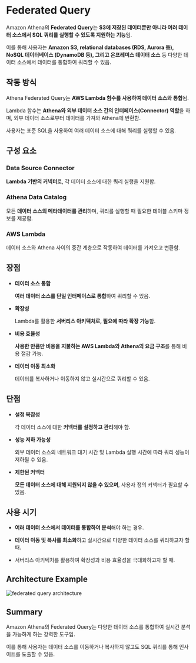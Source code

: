 # Federated Query

Amazon Athena의 **Federated Query**는 **S3에 저장된 데이터뿐만 아니라 여러 데이터 소스에서 SQL 쿼리를 실행할 수 있도록 지원하는 기능**임. 

이를 통해 사용자는 **Amazon S3, relational databases (RDS, Aurora 등), NoSQL 데이터베이스 (DynamoDB 등), 그리고 온프레미스 데이터 소스** 등 다양한 데이터 소스에서 데이터를 통합하여 쿼리할 수 있음.

## 작동 방식

Athena Federated Query는 **AWS Lambda 함수를 사용하여 데이터 소스와 통합**됨. 

Lambda 함수는 **Athena와 외부 데이터 소스 간의 인터페이스(Connector) 역할**을 하며, 외부 데이터 소스로부터 데이터를 가져와 Athena에 반환함. 

사용자는 표준 SQL을 사용하여 여러 데이터 소스에 대해 쿼리를 실행할 수 있음.

## 구성 요소

### Data Source Connector

**Lambda 기반의 커넥터**로, 각 데이터 소스에 대한 쿼리 실행을 지원함.

### Athena Data Catalog

모든 **데이터 소스의 메타데이터를 관리**하며, 쿼리를 실행할 때 필요한 테이블 스키마 정보를 제공함.

### AWS Lambda

데이터 소스와 Athena 사이의 중간 계층으로 작동하여 데이터를 가져오고 변환함.

## 장점

* **데이터 소스 통합**

    **여러 데이터 소스를 단일 인터페이스로 통합**하여 쿼리할 수 있음.

* **확장성**

    Lambda를 활용한 **서버리스 아키텍처로, 필요에 따라 확장 가능**함.

* **비용 효율성**

    **사용한 만큼만 비용을 지불하는 AWS Lambda와 Athena의 요금 구조**를 통해 비용 절감 가능.

* **데이터 이동 최소화**

    데이터를 복사하거나 이동하지 않고 실시간으로 쿼리할 수 있음.

## 단점

* **설정 복잡성**

    각 데이터 소스에 대한 **커넥터를 설정하고 관리**해야 함.

* **성능 저하 가능성**

    외부 데이터 소스의 네트워크 대기 시간 및 Lambda 실행 시간에 따라 쿼리 성능이 저하될 수 있음.

* **제한된 커넥터**

    **모든 데이터 소스에 대해 지원되지 않을 수 있으며**, 사용자 정의 커넥터가 필요할 수 있음.

## 사용 시기

* **여러 데이터 소스에서 데이터를 통합하여 분석**해야 하는 경우.

* **데이터 이동 및 복사를 최소화**하고 실시간으로 다양한 데이터 소스를 쿼리하고자 할 때.

* 서버리스 아키텍처를 활용하여 확장성과 비용 효율성을 극대화하고자 할 때.

## Architecture Example

![federated query architecture](https://github.com/user-attachments/assets/05dd82d7-da99-4991-a53f-97bd8b647a80)

## Summary

Amazon Athena의 Federated Query는 다양한 데이터 소스를 통합하여 실시간 분석을 가능하게 하는 강력한 도구임. 

이를 통해 사용자는 데이터 소스를 이동하거나 복사하지 않고도 SQL 쿼리를 통해 인사이트를 도출할 수 있음.